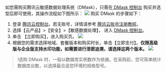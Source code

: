 
如您需购买腾讯云敏感数据处理系统（DMask），只需在[ DMask 控制台](https://console.cloud.tencent.com/cds/mask) 购买并选型后即可使用，其操作流程如下图所示：
![](https://main.qcloudimg.com/raw/e575bd3da9353c7f2502fa9c3d6a6099.png)
购买 DMask 的步骤如下：
1. 登录 [腾讯云控制台](https://console.cloud.tencent.com/)。若无账号，详情请参考 [腾讯云账号注册教程](https://cloud.tencent.com/document/product/378/9603)。
2. 选择【云产品】>【安全】>【敏感数据处理】， 进入 [DMask 控制台](https://console.cloud.tencent.com/cds/mask)。
3. 单击 【立即购买】，进入购买页。
![](https://main.qcloudimg.com/raw/3e83c15551396b96c35049569323fa0a.png)
4. 根据您的需求选择地域、套餐版本和购买时长，单击【立即支付】。**仅限高级版与企业版支持水印功能，如需要进行泄密追溯，请选择这两个版本。**
![](https://main.qcloudimg.com/raw/c6df4ddab4090c142dc97f9658f79864.jpg)
>!选购 DMask 时，一般以数据库实例数作为依据。在采购前，您可简单统计数据库台数，以选择最合适您环境的规格型号。



